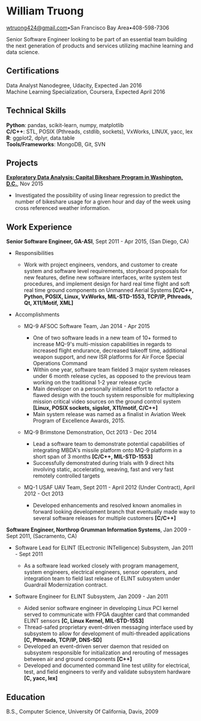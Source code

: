 William Truong
================

wtruong424@gmail.com•San Francisco Bay Area•408-598-7306

Senior Software Engineer looking to be part of an essential team building the
next generation of products and services utilizing machine learning and data
science. 

Certifications
---------
Data Analyst Nanodegree, Udacity, Expected Jan 2016  
Machine Learning Specialization, Coursera, Expected April 2016

Technical Skills
-----------------
**Python**: pandas, scikit-learn, numpy, matplotlib  
**C/C++**: STL, POSIX (Pthreads, cstdlib, sockets), VxWorks, LINUX, yacc, lex  
**R**: ggplot2, dplyr, data.table  
**Tools/Frameworks**: MongoDB, Git, SVN  

Projects
--------
**[Exploratory Data Analysis: Capital Bikeshare Program in Washington, D.C.](http://tinyurl.com/z23vm4l)**, Nov 2015

* Investigated the possibility of using linear regression to predict the number
of bikeshare usage for a given hour and day of the week using cross referenced
weather information.

Work Experience
---------------
**Senior Software Engineer, GA-ASI**, Sept 2011 - Apr 2015, (San Diego, CA)

* Responsibilities
    - Work with project engineers, vendors, and customer to create system and
    software level requirements, storyboard proposals for new features, define
    new software interfaces, write system test procedures,
    and implement design for hard real time flight and soft real time ground
    components on Unmanned Aerial Systems 
    **[C/C++, Python, POSIX, Linux, VxWorks, MIL-STD-1553, TCP/IP,
    Pthreads, Qt, X11/Motif, XML]**

* Accomplishments
    - MQ-9 AFSOC Software Team, Jan 2014 - Apr 2015
        - One of two software leads in a new team of 10+ formed to increase
        MQ-9's multi-mission capabilities in regards to increased flight
        endurance, decreased takeoff time, additional weapon support,
        and new ISR platforms for Air Force Special Operations Command
        - Within one year, software team fielded 3 major system releases under
        6 month release cycles, as opposed to the previous team working on the
        traditional 1-2 year release cycle
        - Main developer on a personally initiated effort to refactor a flawed
        design with the touch system responsible for multiplexing mission
        critical video sources on the ground control system
        **[Linux, POSIX sockets, sigslot, X11/motif, C/C++]**
        - Main system release was named as a finalist in Aviation Week Program
        of Excellence Awards, 2015.

    - MQ-9 Brimstone Demonstration, Oct 2013 - Dec 2014
        -  Lead a software team to demonstrate potential capabilities of
           integrating MBDA's missile platform onto MQ-9 platform in a short
           span of 3 months **[C/C++, MIL-STD-1553]**
        -  Successfully demonstrated during trials with 9 direct hits involving
           static, accelerating, weaving, fast and very fast remotely
           controlled targets

    - MQ-1 USAF UAV Team, Sept 2011 - April 2012 (Under Contract), April 2012 - Oct 2013
        -  Developed enhancements and resolved known anomalies in forward
           looking development branch that eventually made way to several
           software releases for multiple customers **[C/C++]**

**Software Engineer, Northrop Grumman Information Systems**, Jan 2009 - Sept 2011, (Sacramento, CA)

* Software Lead for ELINT (ELectronic INTelligence) Subsystem, Jan 2011 - Sept 2011
    - As a software lead worked closely with program management, 
    system engineers, electrical engineers, sensor operators, and integration
    team to field last release of ELINT subsystem under
    Guardrail Modernization contract.

* Software Engineer for ELINT Subsystem, Jan 2009 - Jan 2011
    - Aided senior software engineer in developing Linux PCI kernel served to
    communicate with FPGA daughter card that commanded ELINT sensors
    **[C, Linux Kernel, MIL-STD-1553]**
    - Thread-safed proprietary event-driven messaging interface used by
    subsystem to allow for development of multi-threaded applications
    **[C, Pthreads, TCP/IP, DNS-SD]**
    - Developed an event-driven server daemon that resided on subsystem
    responsible for initialization and rerouting of messages between air
    and ground components **[C++]**
    - Developed and documented command line test utility for electrical,
    test, and field engineers to verify and validate subsystem hardware
    **[C, yacc, lex]**

Education
-----------
B.S., Computer Science, University Of California, Davis, 2009
